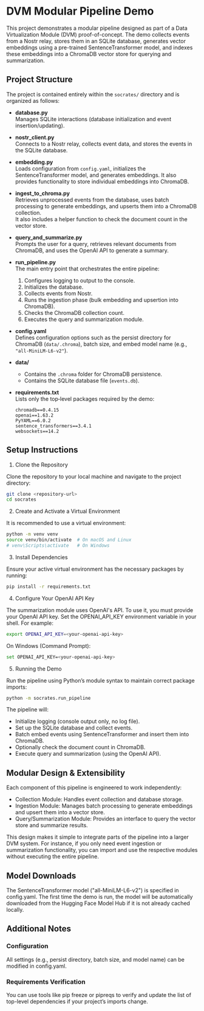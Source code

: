 # DVM Modular Pipeline Demo

This project demonstrates a modular pipeline designed as part of a Data Virtualization Module (DVM) proof-of-concept. The demo collects events from a Nostr relay, stores them in an SQLite database, generates vector embeddings using a pre-trained SentenceTransformer model, and indexes these embeddings into a ChromaDB vector store for querying and summarization.

## Project Structure

The project is contained entirely within the `socrates/` directory and is organized as follows:

- **database.py**  
  Manages SQLite interactions (database initialization and event insertion/updating).

- **nostr_client.py**  
  Connects to a Nostr relay, collects event data, and stores the events in the SQLite database.

- **embedding.py**  
  Loads configuration from `config.yaml`, initializes the SentenceTransformer model, and generates embeddings. It also provides functionality to store individual embeddings into ChromaDB.

- **ingest_to_chroma.py**  
  Retrieves unprocessed events from the database, uses batch processing to generate embeddings, and upserts them into a ChromaDB collection.  
  It also includes a helper function to check the document count in the vector store.

- **query_and_summarize.py**  
  Prompts the user for a query, retrieves relevant documents from ChromaDB, and uses the OpenAI API to generate a summary.

- **run_pipeline.py**  
  The main entry point that orchestrates the entire pipeline:
  1. Configures logging to output to the console.
  2. Initializes the database.
  3. Collects events from Nostr.
  4. Runs the ingestion phase (bulk embedding and upsertion into ChromaDB).
  5. Checks the ChromaDB collection count.
  6. Executes the query and summarization module.

- **config.yaml**  
  Defines configuration options such as the persist directory for ChromaDB (`data/.chroma`), batch size, and embed model name (e.g., `"all-MiniLM-L6-v2"`).

- **data/**  
  - Contains the `.chroma` folder for ChromaDB persistence.
  - Contains the SQLite database file (`events.db`).

- **requirements.txt**  
  Lists only the top‑level packages required by the demo:
  
  ```plaintext
  chromadb==0.4.15
  openai==1.63.2
  PyYAML==6.0.2
  sentence_transformers==3.4.1
  websockets==14.2
  ```

## Setup Instructions

1. Clone the Repository

Clone the repository to your local machine and navigate to the project directory:

```sh
git clone <repository-url>
cd socrates
```

2. Create and Activate a Virtual Environment

It is recommended to use a virtual environment:

```sh
python -m venv venv
source venv/bin/activate  # On macOS and Linux
# venv\Scripts\activate   # On Windows
```

3. Install Dependencies

Ensure your active virtual environment has the necessary packages by running:

```sh
pip install -r requirements.txt
```

4. Configure Your OpenAI API Key

The summarization module uses OpenAI's API. To use it, you must provide your OpenAI API key. Set the OPENAI_API_KEY environment variable in your shell. For example:

```sh
export OPENAI_API_KEY=<your-openai-api-key>
```

On Windows (Command Prompt):

```sh
set OPENAI_API_KEY=<your-openai-api-key>
```

5. Running the Demo

Run the pipeline using Python’s module syntax to maintain correct package imports:

```sh
python -m socrates.run_pipeline
```

The pipeline will:
- Initialize logging (console output only, no log file).
- Set up the SQLite database and collect events.
- Batch embed events using SentenceTransformer and insert them into ChromaDB.
- Optionally check the document count in ChromaDB.
- Execute query and summarization (using the OpenAI API).

## Modular Design & Extensibility

Each component of this pipeline is engineered to work independently:
- Collection Module: Handles event collection and database storage.
- Ingestion Module: Manages batch processing to generate embeddings and upsert them into a vector store.
- Query/Summarization Module: Provides an interface to query the vector store and summarize results.

This design makes it simple to integrate parts of the pipeline into a larger DVM system. For instance, if you only need event ingestion or summarization functionality, you can import and use the respective modules without executing the entire pipeline.

## Model Downloads

The SentenceTransformer model ("all-MiniLM-L6-v2") is specified in config.yaml. The first time the demo is run, the model will be automatically downloaded from the Hugging Face Model Hub if it is not already cached locally.

## Additional Notes

### Configuration
All settings (e.g., persist directory, batch size, and model name) can be modified in config.yaml.

### Requirements Verification
You can use tools like pip freeze or pipreqs to verify and update the list of top-level dependencies if your project’s imports change.